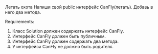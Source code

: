 Летать охота
Напиши свой public интерфейс CanFly(летать).
Добавь в него два метода.


Requirements:
1. Класс Solution должен содержать интерфейс CanFly.
2. Интерфейс CanFly должен быть публичным.
3. Интерфейс CanFly должен содержать два метода.
4. У интерфейса CanFly не должно быть родителя.
